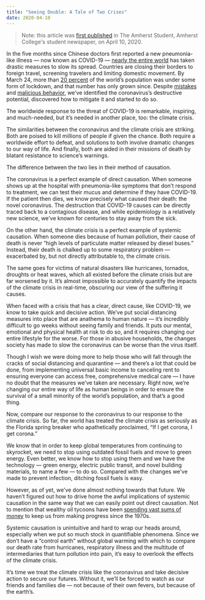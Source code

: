 ```yaml
---
title: "Seeing Double: A Tale of Two Crises"
date: 2020-04-10
---
```


> Note: this article was [first published](https://web.archive.org/web/20200630002716/https://amherststudent.com/article/seeing-double-a-tale-of-two-crises) in The Amherst Student, Amherst College's student newspaper, on April 10, 2020.

In the five months since Chinese doctors first reported a new pneumonia-like illness — now known as COVID-19 — [nearly the entire world](https://web.archive.org/web/20200630002716/https://www.bbc.com/news/world-51737226) has taken drastic measures to slow its spread. Countries are closing their borders to foreign travel, screening travelers and limiting domestic movement. By March 24, more than [20 percent](https://web.archive.org/web/20200630002716/https://www.theguardian.com/world/2020/mar/24/nearly-20-of-global-population-under-coronavirus-lockdown) of the world’s population was under some form of lockdown, and that number has only grown since. Despite [mistakes](https://web.archive.org/web/20200630002716/https://www.nytimes.com/2020/03/29/world/asia/coronavirus-china.html) and [malicious behavior](https://web.archive.org/web/20200630002716/https://www.theguardian.com/world/2020/mar/27/jair-bolsonaro-coronavirus-brazil-governors-appalled), we’ve identified the coronavirus’s destructive potential, discovered how to mitigate it and started to do so.

The worldwide response to the threat of COVID-19 is remarkable, inspiring, and much-needed, but it’s needed in another place, too: the climate crisis.

The similarities between the coronavirus and the climate crisis are striking. Both are poised to kill millions of people if given the chance. Both require a worldwide effort to defeat, and solutions to both involve dramatic changes to our way of life. And finally, both are aided in their missions of death by blatant resistance to science’s warnings. 

The difference between the two lies in their method of causation.

The coronavirus is a perfect example of direct causation. When someone shows up at the hospital with pneumonia-like symptoms that don’t respond to treatment, we can test their mucus and determine if they have COVID-19. If the patient then dies, we know precisely what caused their death: the novel coronavirus. The destruction that COVID-19 causes can be directly traced back to a contagious disease, and while epidemiology is a relatively new science, we’ve known for centuries to stay away from the sick.

On the other hand, the climate crisis is a perfect example of systemic causation. When someone dies because of human pollution, their cause of death is never “high levels of particulate matter released by diesel buses.” Instead, their death is chalked up to some respiratory problem — exacerbated by, but not directly attributable to, the climate crisis.

The same goes for victims of natural disasters like hurricanes, tornados, droughts or heat waves, which all existed before the climate crisis but are far worsened by it. It’s almost impossible to accurately quantify the impacts of the climate crisis in real-time, obscuring our view of the suffering it causes.

When faced with a crisis that has a clear, direct cause, like COVID-19, we know to take quick and decisive action. We’ve put social distancing measures into place that are anathema to human nature — it’s incredibly difficult to go weeks without seeing family and friends. It puts our mental, emotional and physical health at risk to do so, and it requires changing our entire lifestyle for the worse. For those in abusive households, the changes society has made to slow the coronavirus can be worse than the virus itself.

Though I wish we were doing more to help those who will fall through the cracks of social distancing and quarantine — and there’s a lot that could be done, from implementing universal basic income to canceling rent to ensuring everyone can access free, comprehensive medical care — I have no doubt that the measures we’ve taken are necessary. Right now, we’re changing our entire way of life as human beings in order to ensure the survival of a small minority of the world’s population, and that’s a good thing.

Now, compare our response to the coronavirus to our response to the climate crisis. So far, the world has treated the climate crisis as seriously as the Florida spring breaker who apathetically proclaimed, “If I get corona, I get corona.”

We know that in order to keep global temperatures from continuing to skyrocket, we need to stop using outdated fossil fuels and move to green energy. Even better, we know how to stop using them and we have the technology — green energy, electric public transit, and novel building materials, to name a few — to do so. Compared with the changes we’ve made to prevent infection, ditching fossil fuels is easy.

However, as of yet, we’ve done almost nothing towards that future. We haven’t figured out how to drive home the awful implications of systemic causation in the same way that we can easily point out direct causation. Not to mention that wealthy oil tycoons have been [spending vast sums of money](https://web.archive.org/web/20200630002716/https://www.rollingstone.com/politics/politics-news/author-jane-mayer-on-how-the-koch-brothers-have-changed-america-235310/) to keep us from making progress since the 1970s.

Systemic causation is unintuitive and hard to wrap our heads around, especially when we put so much stock in quantifiable phenomena. Since we don’t have a “control earth” without global warming with which to compare our death rate from hurricanes, respiratory illness and the multitude of intermediaries that turn pollution into pain, it’s easy to overlook the effects of the climate crisis. 

It’s time we treat the climate crisis like the coronavirus and take decisive action to secure our futures. Without it, we’ll be forced to watch as our friends and families die — not because of their own fevers, but because of the earth’s.
